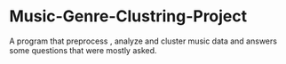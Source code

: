# Music-Genre-Clustring-Project
A program that preprocess , analyze and cluster music data and answers some questions that were mostly asked.
